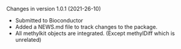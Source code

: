 Changes in version 1.0.1 (2021-26-10)
+ Submitted to Bioconductor
+ Added a NEWS.md file to track changes to the package.
+ All methylkit objects are integrated. (Except methylDiff which is unrelated)
